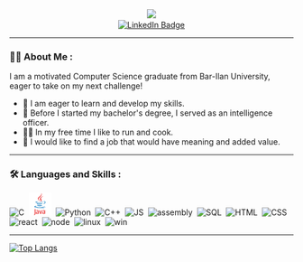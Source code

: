<div id="header" align="center">
  <img src="https://media.giphy.com/media/L1R1tvI9svkIWwpVYr/giphy.gif?cid=790b7611bmv84n2xhlmtf8r2r5gnt5b8w60ckgdnjv4t0u9j&ep=v1_gifs_search&rid=giphy.gif&ct=g" width="100"/>
  <div id="badges">
    <a href="https://www.linkedin.com/in/adi-lichtenstadt-725005258/">
      <img src="https://img.shields.io/badge/LinkedIn-blue?style=for-the-badge&logo=linkedin&logoColor=white" alt="LinkedIn Badge"/>
    </a>
  </div>
</div>


---

### :woman_technologist: About Me :
I am a motivated Computer Science graduate from Bar-Ilan University, eager to take on my next challenge!
- 📖 I am eager to learn and develop my skills.
- 🫡 Before I started my bachelor's degree, I served as an intelligence officer.
- 🏃‍♀️ In my free time I like to run and cook.
- 🌱 I would like to find a job that would have meaning and added value.

---

### :hammer_and_wrench: Languages and Skills :
<div>
  <img src="https://upload.wikimedia.org/wikipedia/commons/thumb/1/18/C_Programming_Language.svg/695px-C_Programming_Language.svg.png" title="C" alt="C" width="40" height="40"/>&nbsp;
  <img src="https://github.com/devicons/devicon/blob/master/icons/java/java-original-wordmark.svg" title="Java" alt="Java" width="40" height="40"/>&nbsp;
  <img src="https://upload.wikimedia.org/wikipedia/commons/thumb/c/c3/Python-logo-notext.svg/1200px-Python-logo-notext.svg.png" title="Python" alt="Python" width="40" height="40"/>&nbsp;
  <img src="https://upload.wikimedia.org/wikipedia/commons/thumb/1/18/ISO_C%2B%2B_Logo.svg/1200px-ISO_C%2B%2B_Logo.svg.png" title="C++" alt="C++" width="40" height="40"/>&nbsp;
  <img src="https://upload.wikimedia.org/wikipedia/commons/thumb/6/6a/JavaScript-logo.png/800px-JavaScript-logo.png" title="JS" alt="JS" width="40" height="40"/>&nbsp;
  <img src="https://i.pinimg.com/originals/25/a8/5d/25a85d9e5057430d82273a3c75e73014.png" title="assembly" alt="assembly" width="40" height="40"/>&nbsp;
  <img src="https://encrypted-tbn0.gstatic.com/images?q=tbn:ANd9GcRwuqWn7rCVhqZ_pSlxwVUzlZtFWaOMdbm28A&s" title="SQL" alt="SQL" width="40" height="40"/>&nbsp;
  <img src="https://encrypted-tbn0.gstatic.com/images?q=tbn:ANd9GcQEc9A_S6BPxCDRp5WjMFEfXrpCu1ya2OO-Lw&s" title="HTML" alt="HTML" width="40" height="40"/>&nbsp;
  <img src="https://upload.wikimedia.org/wikipedia/commons/thumb/d/d5/CSS3_logo_and_wordmark.svg/1200px-CSS3_logo_and_wordmark.svg.png" title="CSS" alt="CSS" width="40" height="40"/>&nbsp;
  <img src="https://upload.wikimedia.org/wikipedia/commons/thumb/a/a7/React-icon.svg/1200px-React-icon.svg.png" title="react" alt="react" width="40" height="40"/>&nbsp;
  <img src="https://encrypted-tbn0.gstatic.com/images?q=tbn:ANd9GcT3eSxo40C3EIG_1830t1snNQIxWL04SlYV2A&s" title="node" alt="node" width="40" height="40"/>&nbsp;
  <img src="https://upload.wikimedia.org/wikipedia/commons/thumb/3/35/Tux.svg/1200px-Tux.svg.png" title="linux" alt="linux" width="40" height="40"/>&nbsp;
  <img src="https://upload.wikimedia.org/wikipedia/commons/thumb/0/0a/Unofficial_Windows_logo_variant_-_2002%E2%80%932012_%28Multicolored%29.svg/1161px-Unofficial_Windows_logo_variant_-_2002%E2%80%932012_%28Multicolored%29.svg.png" title="win" alt="win" width="40" height="40"/>&nbsp;
</div>

---

[![Top Langs](https://github-readme-stats.vercel.app/api/top-langs/?username=AdiLichten&layout=compact)](https://github.com/anuraghazra/github-readme-stats)
